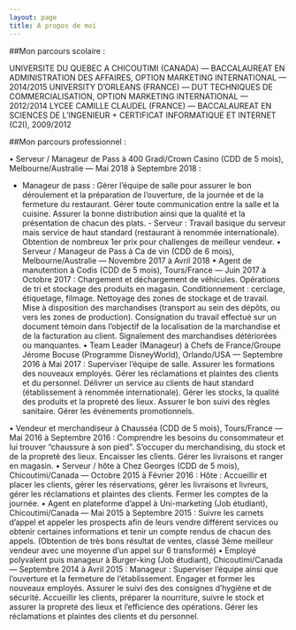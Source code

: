 ```yaml
---
layout: page
title: A propos de moi
---
```

##Mon parcours scolaire :

UNIVERSITE DU QUEBEC A CHICOUTIMI (CANADA) — BACCALAUREAT EN ADMINISTRATION DES AFFAIRES, OPTION MARKETING INTERNATIONAL — 2014/2015
UNIVERSITY D’ORLEANS (FRANCE) — DUT TECHNIQUES DE COMMERCIALISATION, OPTION MARKETING INTERNATIONAL — 2012/2014
LYCEE CAMILLE CLAUDEL (FRANCE) — BACCALAUREAT EN SCIENCES DE L’INGENIEUR + CERTIFICAT INFORMATIQUE ET INTERNET (C2I), 2009/2012


##Mon parcours professionnel :

• Serveur / Manageur de Pass à 400 Gradi/Crown Casino (CDD de 5 mois), Melbourne/Australie — Mai 2018 à Septembre 2018 :
- Manageur de pass : Gérer l’équipe de salle pour assurer le bon déroulement et la préparation de l’ouverture, de la journée et de la fermeture du restaurant. Gérer toute communication entre la salle et la cuisine. Assurer la bonne distribution ainsi que la qualité et la présentation de chacun des plats. - Serveur : Travail basique du serveur mais service de haut standard (restaurant à renommée internationale). Obtention de nombreux 1er prix pour challenges de meilleur vendeur.
• Serveur / Manageur de Pass à Ca de vin (CDD de 6 mois), Melbourne/Australie — Novembre 2017 à Avril 2018
• Agent de manutention à Codis (CDD de 5 mois), Tours/France — Juin 2017 à Octobre 2017 :
Chargement et déchargement de véhicules. Opérations de tri et stockage des produits en magasin. Conditionnement : cerclage, étiquetage, filmage. Nettoyage des zones de stockage et de travail. Mise à disposition des marchandises (transport au sein des dépôts, ou vers les zones de production). Consignation du travail effectué sur un document témoin dans l’objectif de la localisation de la marchandise et de la facturation au client. Signalement des marchandises détériorées ou manquantes.
• Team Leader (Manageur) à Chefs de France/Groupe Jérome Bocuse (Programme DisneyWorld), Orlando/USA — Septembre 2016 à Mai 2017 :
Superviser l’équipe de salle. Assurer les formations des nouveaux employés. Gérer les réclamations et plaintes des clients et du personnel. Délivrer un service au clients de haut standard (établissement à renommée internationale). Gérer les stocks, la qualité des produits et la propreté des lieux. Assurer le bon suivi des règles sanitaire. Gérer les événements promotionnels.
 
• Vendeur et merchandiseur à Chausséa (CDD de 5 mois), Tours/France — Mai 2016 à Septembre 2016 :
Comprendre les besoins du consommateur et lui trouver “chaussure à son pied”. S’occuper du merchandising, du stock et de la propreté des lieux. Encaisser les clients. Gérer les livraisons et ranger en magasin.
• Serveur / hôte à Chez Georges (CDD de 5 mois), Chicoutimi/Canada — Octobre 2015 à Février 2016 :
Hôte : Accueillir et placer les clients, gérer les réservations, gérer les livraisons et livreurs, gérer les réclamations et plaintes des clients. Fermer les comptes de la journée.
• Agent en plateforme d’appel à Uni-marketing (Job étudiant), Chicoutimi/Canada — Mai 2015 à Septembre 2015 :
Suivre les carnets d’appel et appeler les prospects afin de leurs vendre différent services ou obtenir certaines informations et tenir un compte rendus de chacun des appels. (Obtention de très bons résultat de ventes, classé 3ème meilleur vendeur avec une moyenne d’un appel sur 6 transformé)
• Employé polyvalent puis manageur à Burger-king (Job étudiant), Chicoutimi/Canada — Septembre 2014 à Avril 2015 :
Manageur : Superviser l’équipe ainsi que l’ouverture et la fermeture de l’établissement. Engager et former les nouveaux employés. Assurer le suivi des des consignes d’hygiène et de sécurité. Accueillir les clients, préparer la nourriture, suivre le stock et assurer la propreté des lieux et l’efficience des opérations. Gérer les réclamations et plaintes des clients et du personnel.
